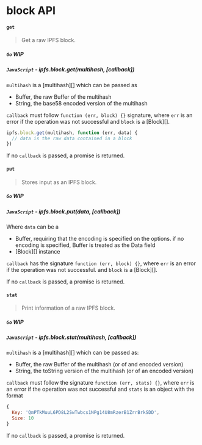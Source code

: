 block API
=========

#### `get`

> Get a raw IPFS block.

##### `Go` **WIP**

##### `JavaScript` - ipfs.block.get(multihash, [callback])

`multihash` is a [multihash][] which can be passed as

- Buffer, the raw Buffer of the multihash 
- String, the base58 encoded version of the multihash

`callback` must follow `function (err, block) {}` signature, where `err` is an error if the operation was not successful and `block` is a [Block][].


```js
ipfs.block.get(multihash, function (err, data) {
  // data is the raw data contained in a block
})
```

If no `callback` is passed, a promise is returned.




#### `put`

> Stores input as an IPFS block.

##### `Go` **WIP**

##### `JavaScript` - ipfs.block.put(data, [callback])

Where `data` can be a

- Buffer, requiring that the encoding is specified on the options. if no 
  encoding is specified, Buffer is treated as the Data field
- [Block][] instance

`callback` has the signature `function (err, block) {}`, where `err` is an error
if the operation was not successful. and `block` is a [Block][].

If no `callback` is passed, a promise is returned.





#### `stat`

> Print information of a raw IPFS block.

##### `Go` **WIP**

##### `JavaScript` - ipfs.block.stat(multihash, [callback])

`multihash` is a [multihash][] which can be passed as:

- Buffer, the raw Buffer of the multihash (or of and encoded version)
- String, the toString version of the multihash (or of an encoded version)

`callback` must follow the signature `function (err, stats) {}`, where `err` is
an error if the operation was not successful and `stats` is an object with
the format

```JavaScript
{
  Key: 'QmPTkMuuL6PD8L2SwTwbcs1NPg14U8mRzerB1ZrrBrkSDD',
  Size: 10
}
```

If no `callback` is passed, a promise is returned.